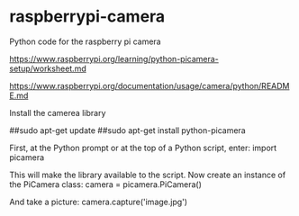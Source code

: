 # raspberrypi-camera
Python code for the raspberry pi camera

https://www.raspberrypi.org/learning/python-picamera-setup/worksheet.md

https://www.raspberrypi.org/documentation/usage/camera/python/README.md

Install the camerea library

##sudo apt-get update
##sudo apt-get install python-picamera

First, at the Python prompt or at the top of a Python script, enter:
    import picamera
    
This will make the library available to the script. Now create an instance of the PiCamera class:
    camera = picamera.PiCamera()
    
And take a picture:
    camera.capture('image.jpg')
    
    
